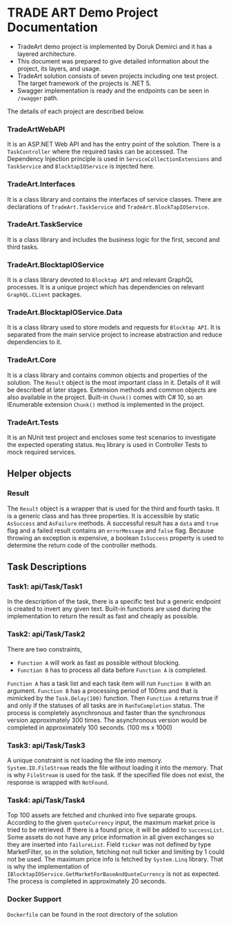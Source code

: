 # TRADE ART Demo Project Documentation

* TradeArt demo project is implemented by Doruk Demirci and it has a layered architecture.
* This document was prepared to give detailed information about the project, its layers, and usage.
* TradeArt solution consists of seven projects including one test project. The target framework of the projects is .NET 5.
* Swagger implementation is ready and the endpoints can be seen in `/swagger` path.

The details of each project are described below.

### TradeArtWebAPI
It is an ASP.NET Web API and has the entry point of the solution. There is a `TaskController` where the required tasks can be accessed. 
The Dependency Injection principle is used in `ServiceCollectionExtensions` and `TaskService` and `BlocktapIOService` is injected here.

### TradeArt.Interfaces
It is a class library and contains the interfaces of service classes. There are declarations of `TradeArt.TaskService` and `TradeArt.BlockTapIOService`.

### TradeArt.TaskService
It is a class library and includes the business logic for the first, second and third tasks.

### TradeArt.BlocktapIOService
It is a class library devoted to `Blocktap API` and relevant GraphQL processes. It is a unique project which has dependencies on relevant `GraphQL.CLient` packages.

### TradeArt.BlocktapIOService.Data
It is a class library used to store models and requests for `Blocktap API`. It is separated from the main service project to increase abstraction and reduce dependencies to it.

### TradeArt.Core
It is a class library and contains common objects and properties of the solution. The `Result` object is the most important class in it. Details of it will be described at later stages.
Extension methods and common objects are also available in the project. Built-in `Chunk()` comes with C# 10, so an IEnumerable extension `Chunk()` method is implemented in the project.

### TradeArt.Tests
It is an NUnit test project and encloses some test scenarios to investigate the expected operating status. `Moq` library is used in Controller Tests to mock required services.

## Helper objects

### Result
The `Result` object is a wrapper that is used for the third and fourth tasks. It is a generic class and has three properties. 
It is accessible by static `AsSuccess` and `AsFailure` methods. A successful result has a `data` and `true` flag and a failed result contains an `errorMessage` and `false` flag. 
Because throwing an exception is expensive, a boolean `IsSuccess` property is used to determine the return code of the controller methods.

## Task Descriptions

### Task1: api/Task/Task1

In the description of the task, there is a specific test but a generic endpoint is created to invert any given text. Built-in functions are used during the implementation to return the result as fast and cheaply as possible. 

### Task2: api/Task/Task2

There are two constraints,
- `Function A` will work as fast as possible without blocking.
- `Function B` has to process all data before `Function A` is completed. 

`Function A` has a task list and each task item will run `Function B` with an argument. `Function B` has a processing period of 100ms and that is mimicked by the `Task.Delay(100)` function. Then `Function A` returns true if and only if the statuses of all tasks are in `RanToCompletion` status.
The process is completely asynchronous and faster than the synchronous version approximately 300 times. The asynchronous version would be completed in approximately 100 seconds. (100 ms x 1000)

### Task3: api/Task/Task3

A unique constraint is not loading the file into memory.
`System.IO.FileStream` reads the file without loading it into the memory. That is why `FileStream` is used for the task.
If the specified file does not exist, the response is wrapped with `NotFound`.

### Task4: api/Task/Task4

Top 100 assets are fetched and chunked into five separate groups. According to the given `quoteCurrency` input, the maximum market price is tried to be retrieved. If there is a found price, it will be added to `successList`. Some assets do not have any price information in all given exchanges so they are inserted into `failureList`. Field `ticker` was not defined by type MarketFilter, so in the solution, fetching not null ticker and limiting by 1 could not be used. The maximum price info is fetched by `System.Linq` library. That is why the implementation of `IBlocktapIOService.GetMarketForBaseAndQuoteCurrency` is not as expected. The process is completed in approximately 20 seconds.

### Docker Support
`Dockerfile` can be found in the root directory of the solution
